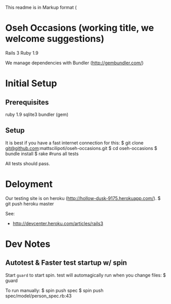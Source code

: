 This readme is in Markup format (

Oseh Occasions (working title, we welcome suggestions)
===============================

Rails 3
Ruby 1.9

We manage dependencies with Bundler (http://gembundler.com/)


Initial Setup
==============

Prerequisites
-------------
ruby 1.9
sqlite3
bundler (gem)


Setup
-----
  It is best if you have a fast internet connection for this:
    $ git clone git@github.com:mattscilipoti/oseh-occasions.git
    $ cd oseh-occasions
    $ bundle install
    $ rake  #runs all tests

All tests should pass.



Deloyment
==========

Our testing site is on heroku (http://hollow-dusk-9175.herokuapp.com/).
     $ git push heroku master

See: 
* http://devcenter.heroku.com/articles/rails3


Dev Notes
===========

Autotest & Faster test startup w/ spin
---------------------------
Start `guard` to start spin. test will automagically run when you change files:
  $ guard

To run manually:
  $ spin push spec
  $ spin push spec/model/person_spec.rb:43